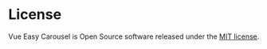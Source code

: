 # License

Vue Easy Carousel is Open Source software released under the [MIT license](https://opensource.org/licenses/MIT).